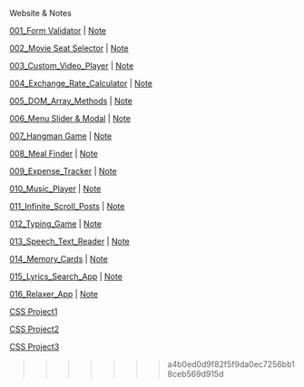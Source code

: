 Website & Notes

[001_Form Validator](https://leonsika.github.io/my_projects/001_Form%20Validator/index.html) | [Note](https://hackmd.io/@F8_ZGXr0SHWEX7aKUyrU9w/rJkY06GXd)

[002_Movie Seat Selector](https://leonsika.github.io/my_projects/002_Movie_Seat_Booking/index.html) | [Note](https://hackmd.io/@F8_ZGXr0SHWEX7aKUyrU9w/BkOiGUsVO)

[003_Custom_Video_Player](https://leonsika.github.io/my_projects/003_Custom_Video_Player/index.html) | [Note](https://hackmd.io/@F8_ZGXr0SHWEX7aKUyrU9w/SyZubDlPO)

[004_Exchange_Rate_Calculator](https://leonsika.github.io/my_projects/004_Exchange_Rate_Calculator/index.html) | [Note](https://hackmd.io/@F8_ZGXr0SHWEX7aKUyrU9w/rJN3XPbD_)

[005_DOM_Array_Methods](https://leonsika.github.io/my_projects/005_DOM_Array_Methods/index.html) |
[Note](https://hackmd.io/@F8_ZGXr0SHWEX7aKUyrU9w/S1mOPjSRP)

[006_Menu Slider & Modal](https://leonsika.github.io/my_projects/006_Menu_Slider_and_Modal/index.html) |
[Note](https://hackmd.io/@F8_ZGXr0SHWEX7aKUyrU9w/rkUTH3Bvu)

[007_Hangman Game](https://leonsika.github.io/my_projects/007_Hangman_Game/index.html) |
[Note](https://hackmd.io/fZVWaS2kTx20pCbxHYzVgQ)

[008_Meal Finder](https://leonsika.github.io/my_projects/008_Meal_Finder/index.html) |
[Note](https://hackmd.io/@F8_ZGXr0SHWEX7aKUyrU9w/HJh_70eju)

[009_Expense_Tracker](https://leonsika.github.io/my_projects/009_Expense_Tracker/index.html) |
[Note](https://hackmd.io/@F8_ZGXr0SHWEX7aKUyrU9w/HJh_70eju)

[010_Music_Player](https://leonsika.github.io/my_projects/010_Music_Player/index.html) | [Note](https://hackmd.io/@F8_ZGXr0SHWEX7aKUyrU9w/B15p0SQiO)

[011_Infinite_Scroll_Posts](https://leonsika.github.io/my_projects/011_Infinite_Scroll_Posts/index.html) | [Note](https://hackmd.io/@F8_ZGXr0SHWEX7aKUyrU9w/By_KymNsO)

[012_Typing_Game](https://leonsika.github.io/my_projects/012_Typing_Game/index.html) | [Note](https://hackmd.io/@F8_ZGXr0SHWEX7aKUyrU9w/rkaMrn4oO)

[013_Speech_Text_Reader](https://leonsika.github.io/my_projects/013_Speech_Text_Reader/index.html) | [Note](https://hackmd.io/@F8_ZGXr0SHWEX7aKUyrU9w/rypXyP8j_)

[014_Memory_Cards](https://leonsika.github.io/my_projects/014_Memory_Cards/index.html) | [Note](https://hackmd.io/@F8_ZGXr0SHWEX7aKUyrU9w/r1taytjod)

[015_Lyrics_Search_App](https://leonsika.github.io/my_projects/015_Lyrics_Search_App/index.html) | [Note](https://hackmd.io/@F8_ZGXr0SHWEX7aKUyrU9w/rySXkO3s_)

[016_Relaxer_App](https://leonsika.github.io/my_projects/016_Relaxer_App/index.html) | [Note](https://hackmd.io/@F8_ZGXr0SHWEX7aKUyrU9w/HJoSPFhid)

[CSS Project1](https://leonsika.github.io/my_projects/CSS_Project1/index.html)

[CSS Project2](https://leonsika.github.io/my_projects/CSS_Project2/index.html)

[CSS Project3](https://leonsika.github.io/my_projects/CSS_Project3/index.html)

> > > > > > > a4b0ed0d9f82f5f9da0ec7256bb18ceb569d915d
